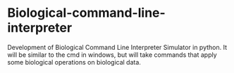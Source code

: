 # Biological-command-line-interpreter
Development of Biological Command Line Interpreter Simulator in python. It will be similar to the cmd in windows, but will take commands that apply some biological operations on biological data.
